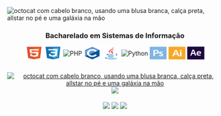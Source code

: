 <div>
     <img src="https://i.imgur.com/hVxTWfP.png" alt="octocat com cabelo branco, usando uma blusa branca, calça preta, allstar no pé e uma galáxia na mão" width="1080">
    <h3 align="center">Bacharelado em Sistemas de Informação</h3>
</div>
    
<div style="display: inline_block">    
<div align="center">
  <img align="center" alt="HTML" height="30" width="40" src="https://raw.githubusercontent.com/devicons/devicon/master/icons/html5/html5-original.svg">
  <img align="center" alt="CSS" height="30" width="40" src="https://raw.githubusercontent.com/devicons/devicon/master/icons/css3/css3-original.svg">
  <img align="center" alt="PHP" height="30" width="40" src="https://github.com/jmnote/z-icons/blob/master/svg/php.svg">
  <img align="center" alt="C" height="30" width="40" src="https://raw.githubusercontent.com/devicons/devicon/master/icons/c/c-original.svg">
  <img align="center" alt="Java" height="30" width="40" src="https://raw.githubusercontent.com/devicons/devicon/master/icons/java/java-original.svg">
  <img align="center" alt="Python" height="30" width="40" src="https://github.com/jmnote/z-icons/blob/master/svg/python.svg"> 
  <img align="center" alt="Ps" height="30" width="40" src="https://raw.githubusercontent.com/devicons/devicon/master/icons/photoshop/photoshop-plain.svg">
  <img align="center" alt="Ai" height="30" width="40" src="https://raw.githubusercontent.com/devicons/devicon/master/icons/illustrator/illustrator-plain.svg">
  <img align="center" alt="Ae" height="30" width="40" src="https://raw.githubusercontent.com/devicons/devicon/master/icons/aftereffects/aftereffects-plain.svg">
</div>
</div>

  ##
  
<div style="display: inline_block" align="center">
  <a href="https://github.com/SystemGuuh">
  <img src="https://i.imgur.com/Ih664Gc.png" alt="octocat com cabelo branco, usando uma blusa branca, calça preta, allstar no pé e uma galáxia na mão" width="200">
  <!-- <img height="180em" src="https://github-readme-stats.vercel.app/api/top-langs/?username=SystemGuuh&layout=compact&langs_count=7&theme=vision-friendly-dark"/> -->
  <img height="180em" src="https://github-readme-stats.vercel.app/api?username=SystemGuuh&show_icons=true&theme=vision-friendly-dark&include_all_commits=true&count_private=true"/>
</div>

</br>
<div align="center"> 
  <a href="https://www.instagram.com/system.guuh/" target="_blank"><img src="https://img.shields.io/badge/-Instagram-%23E4405F?style=for-the-badge&logo=instagram&logoColor=white" target="_blank"></a>
  <a href="https://www.linkedin.com/in/gustavo-almeida-679773213/" target="_blank"><img src="https://img.shields.io/badge/-LinkedIn-%230077B5?style=for-the-badge&logo=linkedin&logoColor=white" target="_blank"></a> 
  <a href = "https://leetcode.com/System_Guuh/"><img src="https://img.shields.io/badge/-LeetCode-FFA116?style=for-the-badge&logo=LeetCode&logoColor=black target="_blank"></a>
</div>


